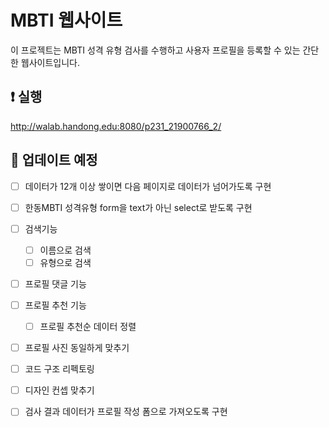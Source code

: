 # MBTI 웹사이트

이 프로젝트는 MBTI 성격 유형 검사를 수행하고 사용자 프로필을 등록할 수 있는 간단한 웹사이트입니다.

## ❗ 실행

http://walab.handong.edu:8080/p231_21900766_2/

##  🔨 업데이트 예정
- [ ] 데이터가 12개 이상 쌓이면 다음 페이지로 데이터가 넘어가도록 구현
- [ ] 한동MBTI 성격유형 form을 text가 아닌 select로 받도록 구현
- [ ] 검색기능
  - [ ] 이름으로 검색
  - [ ] 유형으로 검색
- [ ] 프로필 댓글 기능
- [ ] 프로필 추천 기능
  - [ ] 프로필 추천순 데이터 정렬
- [ ] 프로필 사진 동일하게 맞추기

- [ ] 코드 구조 리펙토링
- [ ] 디자인 컨셉 맞추기
- [ ] 검사 결과 데이터가 프로필 작성 폼으로 가져오도록 구현